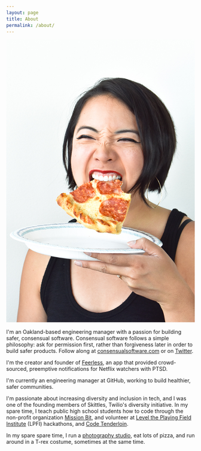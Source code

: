 ```yaml
---
layout: page
title: About
permalink: /about/
---
```


<img src="/img/headshot-pizza.jpg" class="profile" alt="Danielle Leong, dinosaur" />

I'm an Oakland-based engineering manager with a passion for building safer, consensual software. Consensual software follows a simple philosophy: ask for permission first, rather than forgiveness later in order to build safer products. Follow along at <a href="http://consensualsoftware.com">consensualsoftware.com</a> or on <a href="https://twitter.com/consentsoftware">Twitter</a>.

I'm the creator and founder of <a href="https://www.sfchronicle.com/business/article/Trigger-warning-New-app-warns-Netflix-viewers-of-6801448.php">Feerless</a>, an app that provided crowd-sourced, preemptive notifications for Netflix watchers with PTSD.

I'm currently an engineering manager at GitHub, working to build healthier, safer communities.

I'm passionate about increasing diversity and inclusion in tech, and I was one of the founding members of Skittles, Twilio's diversity initiative. In my spare time, I teach public high school students how to code through the non-profit organization <a href="http://missionbit.com/">Mission Bit</a>, and volunteer at <a href="http://www.lpfi.org/">Level the Playing Field Institute</a> (LPFI) hackathons, and <a href="http://www.codetenderloin.com/">Code Tenderloin</a>.

In my spare spare time, I run a <a href="http://photos.danielleleong.com">photography studio</a>, eat lots of pizza, and run around in a T-rex costume, sometimes at the same time.
